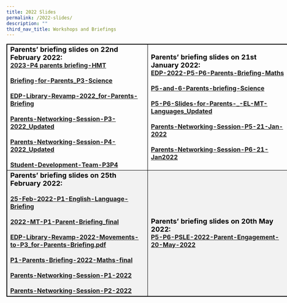 ```yaml
---
title: 2022 Slides
permalink: /2022-slides/
description: ""
third_nav_title: Workshops and Briefings
---
```

<table style="border: 1px solid black; width: 840px;">  
	<tbody><tr>  
		<td style="border: 1px solid black; width: 350px;"><b>
			<strong style="color: black; font-size: 18;">Parents’ briefing slides on 22nd February 2022:</strong><br>
			<a href="https://drive.google.com/file/d/1O8kgUUEYAHGMdq9av9VI_tM1htwy-so5/view?usp=sharing">2023-P4 parents briefing-HMT<br><br>  
			</a><a href="https://drive.google.com/file/d/1cILvPj_mKn2x5k_JQe4ioPJrwC1g4ero/view?usp=sharing">Briefing-for-Parents_P3-Science</a><br>  <br>  
			<a href="https://drive.google.com/file/d/1boVfFmDMiPpvu13fCE93Tmm8pWSMCPDp/view?usp=sharing">EDP-Library-Revamp-2022_for-Parents-Briefing</a><br>  <br>  
			<a href="https://drive.google.com/file/d/1vU5A5yxk93nsfn2Y4gZ_Xt9FIDz60Gjl/view?usp=sharing">Parents-Networking-Session-P3-2022_Updated</a><br>  <br>  
			<a href="https://drive.google.com/file/d/1DxYYt6SuXsKw6ErQOv4AdQJwPaiHxwaX/view?usp=sharing">Parents-Networking-Session-P4-2022_Updated</a><br>  <br>  
			<a href="https://drive.google.com/file/d/1yujvZrSKv0iijtscaX-Gb4iBAjRjXUCB/view?usp=sharing">Student-Development-Team-P3P4</a>  
		</b></td>  
		<td style="border: 1px solid black; width: 350px;"><b>	<strong style="color: black; font-size: 18;">Parents’ briefing slides on 21st January 2022:</strong><br>  
			<a href="https://drive.google.com/file/d/1u3kbfpM4NxEHmGyJigm_rYLiPSmpI9GM/view?usp=sharing">EDP-2022-P5-P6-Parents-Briefing-Maths<br>  <br>  
			</a><a href="https://drive.google.com/file/d/1KkqgXroS-TyQRpFoG7mzWQFiBUzI0NZ8/view?usp=sharing">P5-and-6-Parents-briefing-Science</a><br>  <br>  
			<a href="https://drive.google.com/file/d/1p3wgXfVjXNmtCiJJH5LmxR_2RNCO6ZRY/view?usp=share_link">P5-P6-Slides-for-Parents-_-EL-MT-Languages_Updated</a><br>  <br>  
			<a href="https://drive.google.com/file/d/11kDOaYa5i3_A0iJ-on3GCY9L14ZN2dIu/view?usp=share_link">Parents-Networking-Session-P5-21-Jan-2022</a><br>  <br>  
			<a href="https://drive.google.com/file/d/18tlgcfxmKTa6GpDm7Jia1pzGtSnyf9YL/view?usp=share_link">Parents-Networking-Session-P6-21-Jan2022</a>  <br>  
	</b></td></tr>  
	<tr style="background-color: #f2f2f2;">  
		<td style="border: 1px solid black; width: 350px;"><b><strong style="color: black; font-size: 18;">Parents’ briefing slides on 25th February 2022:</strong><br> <br>  
			<a href="https://drive.google.com/file/d/1YfK17wRU-utxW_uFnouEWKQ92MsQsKsy/view?usp=share_link">25-Feb-2022-P1-English-Language-Briefing<br> <br>  
			</a>
			<a href="https://drive.google.com/file/d/1GLS_Y-oBmt_Lw11IW94Bt9pIDyEVVfPG/view?usp=share_link">2022-MT-P1-Parent-Briefing_final<br> <br>  
			</a>
			<a href="https://drive.google.com/file/d/1uY0oikxatxevLEx6_pNa2V1ToaUI03eJ/view?usp=share_link">EDP-Library-Revamp-2022-Movements-to-P3_for-Parents-Briefing.pdf<br> <br>  
			</a><a href="https://drive.google.com/file/d/1kowUi9OtNjZ2asyZn0ThJz58tavf9ZU6/view?usp=share_link">P1-Parents-Briefing-2022-Maths-final</a><br>  <br>  
			<a href="https://drive.google.com/file/d/1oc6fW_OD7DhuaGy3LF5CWnrqTghcQi0O/view?usp=share_link">Parents-Networking-Session-P1-2022</a><br>  <br>  
			<a href="https://drive.google.com/file/d/19TFqrrEaA4WlzzCCDKcWNBBgYD9hocNB/view?usp=share_link">Parents-Networking-Session-P2-2022</a><br> 
		</b></td><td style="border: 1px solid black; width: 350px;"><b><strong style="color: black; font-size: 18;">Parents’ briefing slides on 20th May 2022:</strong><br> 
		<a href="https://drive.google.com/file/d/1FP1jBqAhmRxhd_J00WbZSTIzeEP1ytxA/view?usp=share_link">P5-P6-PSLE-2022-Parent-Engagement-20-May-2022<br>